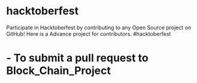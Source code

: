 # hacktoberfest
Participate in Hacktoberfest by contributing to any Open Source project on GitHub! Here is a Advance project for contributors. #hacktoberfest


# - To submit a pull request to Block_Chain_Project